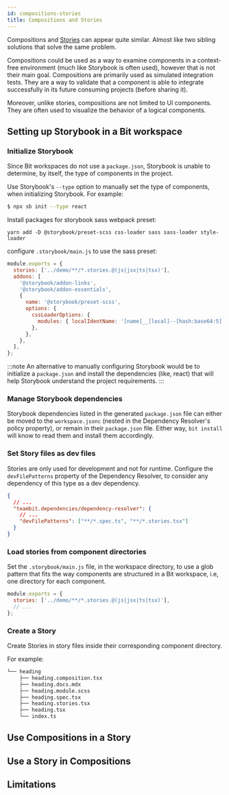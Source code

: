 ```yaml
---
id: compositions-stories
title: Compositions and Stories
---
```


Compositions and [Stories](https://storybook.js.org/docs/react/get-started/whats-a-story) can appear quite similar. Almost like two sibling solutions that solve the same problem.

Compositions could be used as a way to examine components in a context-free environment (much like Storybook is often used), however that is not their main goal.
Compositions are primarily used as simulated integration tests. They are a way to validate that a component is able to integrate successfully in its future consuming projects (before sharing it).

Moreover, unlike stories, compositions are not limited to UI components. They are often used to visualize the behavior of a logical components.

## Setting up Storybook in a Bit workspace

### Initialize Storybook

Since Bit workspaces do not use a `package.json`, Storybook is unable to determine, by itself, the type of components in the project.

Use Storybook's `--type` option to manually set the type of components, when initializing Storybook. For example:

```bash title="Example: Initializing SB for React"
$ npx sb init --type react
```

Install packages for storybook sass webpack preset:

```
yarn add -D @storybook/preset-scss css-loader sass sass-loader style-loader
```

configure `.storybook/main.js` to use the sass preset:

```js
module.exports = {
  stories: ['../demo/**/*.stories.@(js|jsx|ts|tsx)'],
  addons: [
    '@storybook/addon-links',
    '@storybook/addon-essentials',
    {
      name: '@storybook/preset-scss',
      options: {
        cssLoaderOptions: {
          modules: { localIdentName: '[name]__[local]--[hash:base64:5]' },
        },
      },
    },
  ],
};
```

:::note
An alternative to manually configuring Storybook would be to initialize a `package.json` and install the dependencies (like, react) that will help Storybook understand the project requirements.
:::

### Manage Storybook dependencies

Storybook dependencies listed in the generated `package.json` file can either be moved to the `workspace.jsonc` (nested in the Dependency Resolver's policy property), or remain in their `package.json` file. Either way, `bit install` will know to read them and install them accordingly.

### Set Story files as dev files

Stories are only used for development and not for runtime. Configure the `devFilePatterns` property of the Dependency Resolver, to consider any dependency of this type as a dev dependency.

```json title="workspace.jsonc"
{
  // ...
  "teambit.dependencies/dependency-resolver": {
    // ...
    "devFilePatterns": ["**/*.spec.ts", "**/*.stories.tsx"]
  }
}
```

### Load stories from component directories

Set the `.storybook/main.js` file, in the workspace directory, to use a glob pattern that fits the way components are structured in a Bit workspace, i.e, one directory for each component.

```js title=".storybook/main.js"
module.exports = {
  stories: ['../demo/**/*.stories.@(js|jsx|ts|tsx)'],
  // ...
};
```

### Create a Story

Create Stories in story files inside their corresponding component directory.

For example:

```bash
└── heading
    ├── heading.composition.tsx
    ├── heading.docs.mdx
    ├── heading.module.scss
    ├── heading.spec.tsx
    ├── heading.stories.tsx
    ├── heading.tsx
    └── index.ts
```

## Use Compositions in a Story

## Use a Story in Compositions

## Limitations
